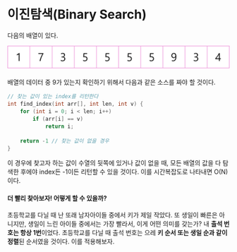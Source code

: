 # 이진탐색(Binary Search)

다음의 배열이 있다.

![이미지](./assets/Binary_Search_1.png)


배열의 데이터 중 9가 있는지 확인하기 위해서 다음과 같은 소스를 짜야 할 것이다.

```c++
// 찾는 값이 있는 index를 리턴한다
int find_index(int arr[], int len, int v) {
    for (int i = 0; i < len; i++)
        if (arr[i] == v)
            return i;
    
    return -1 // 찾는 값이 없을 경우
}
```

이 경우에 찾고자 하는 값이 수열의 뒷쪽에 있거나 값이 없을 때, 모든 배열의 값을 다 탐색한 후에야 index든 -1이든 리턴할 수 있을 것이다. 이를 시간복잡도로 나타내면 O(N)이다.



#### 더 빨리 찾아보자! 어떻게 할 수 있을까?

초등학교를 다닐 때 난 또래 남자아이들 중에서 키가 제일 작았다. 또 생일이 빠른은 아니지만, 생일이 느린 아이들 중에서는 가장 빨라서,  이게 어떤 의미를 갖는가? 내 **출석 번호는 항상 1번**이었다. 초등학교를 다닐 때 출석 번호는 으레 **키 순서 또는 생일 순과 같이 정렬**된 순서였을 것이다. 이를 적용해보자.